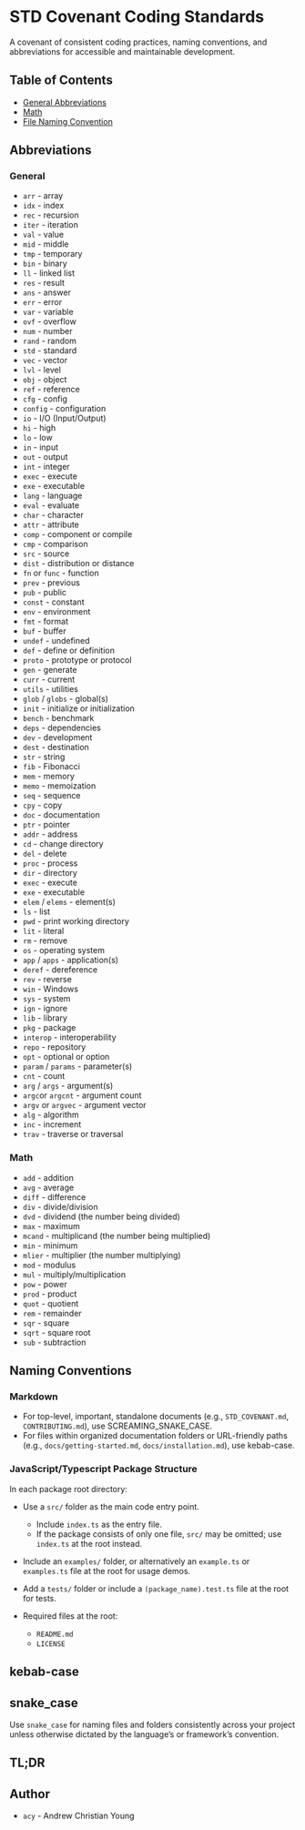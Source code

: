 # STD Covenant Coding Standards

A covenant of consistent coding practices, naming conventions, and abbreviations for accessible and maintainable development.

## Table of Contents

- [General Abbreviations](#general-abbreviations)
- [Math](#math)
- [File Naming Convention](#file-naming-convention)

## Abbreviations

### General

- `arr` - array
- `idx` - index
- `rec` - recursion
- `iter` - iteration
- `val` - value
- `mid` - middle
- `tmp` - temporary
- `bin` - binary
- `ll` - linked list
- `res` - result
- `ans` - answer
- `err` - error
- `var` - variable
- `ovf` - overflow
- `num` - number
- `rand` - random
- `std` - standard
- `vec` - vector
- `lvl` - level
- `obj` - object
- `ref` - reference
- `cfg` - config
- `config` - configuration
- `io` - I/O (Input/Output)
- `hi` - high
- `lo` - low
- `in` - input
- `out` - output
- `int` - integer
- `exec` - execute
- `exe` - executable
- `lang` - language
- `eval` - evaluate
- `char` - character
- `attr` - attribute
- `comp` - component or compile
- `cmp` - comparison
- `src` - source
- `dist` - distribution or distance
- `fn` or `func` - function
- `prev` - previous
- `pub` - public
- `const` - constant
- `env` - environment
- `fmt` - format
- `buf` - buffer
- `undef` - undefined
- `def` - define or definition
- `proto` - prototype or protocol
- `gen` - generate
- `curr` - current
- `utils` - utilities
- `glob` / `globs` - global(s)
- `init` - initialize or initialization
- `bench` - benchmark
- `deps` - dependencies
- `dev` - development
- `dest` - destination
- `str` - string
- `fib` - Fibonacci
- `mem` - memory
- `memo` - memoization
- `seq` - sequence
- `cpy` - copy
- `doc` - documentation
- `ptr` - pointer
- `addr` - address
- `cd` - change directory
- `del` - delete
- `proc` - process
- `dir` - directory
- `exec` - execute
- `exe` - executable
- `elem` / `elems` - element(s)
- `ls` - list
- `pwd` - print working directory
- `lit` - literal
- `rm` - remove
- `os` - operating system
- `app` / `apps` - application(s)
- `deref` - dereference
- `rev` - reverse
- `win` - Windows
- `sys` - system
- `ign` - ignore
- `lib` - library
- `pkg` - package
- `interop` - interoperability
- `repo` - repository
- `opt` - optional or option
- `param` / `params` - parameter(s)
- `cnt` - count
- `arg` / `args` - argument(s)
- `argc`or `argcnt` - argument count
- `argv` or `argvec` - argument vector
- `alg` - algorithm
- `inc` - increment
- `trav` - traverse or traversal

### Math

- `add` - addition
- `avg` - average
- `diff` - difference
- `div` - divide/division
- `dvd` - dividend (the number being divided)
- `max` - maximum
- `mcand` - multiplicand (the number being multiplied)
- `min` - minimum
- `mlier` - multiplier (the number multiplying)
- `mod` - modulus
- `mul` - multiply/multiplication
- `pow` - power
- `prod` - product
- `quot` - quotient
- `rem` - remainder
- `sqr` - square
- `sqrt` - square root
- `sub` - subtraction

## Naming Conventions

### Markdown

- For top-level, important, standalone documents (e.g., `STD_COVENANT.md`, `CONTRIBUTING.md`), use SCREAMING_SNAKE_CASE.  
- For files within organized documentation folders or URL-friendly paths (e.g., `docs/getting-started.md`, `docs/installation.md`), use kebab-case.

### JavaScript/Typescript Package Structure

In each package root directory:

- Use a `src/` folder as the main code entry point.
  - Include `index.ts` as the entry file.
  - If the package consists of only one file, `src/` may be omitted; use `index.ts` at the root instead.

- Include an `examples/` folder, or alternatively an `example.ts` or `examples.ts` file at the root for usage demos.
- Add a `tests/` folder or include a `(package_name).test.ts` file at the root for tests.
- Required files at the root:
  - `README.md`
  - `LICENSE`

## kebab-case

## snake_case

Use `snake_case` for naming files and folders consistently across your project unless otherwise dictated by the language’s or framework’s convention.

## TL;DR

## Author

- `acy` - Andrew Christian Young
